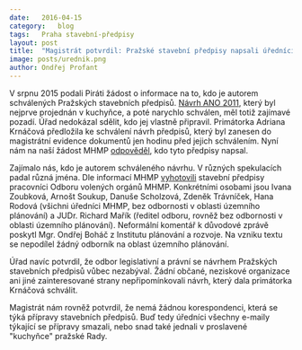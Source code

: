 ```yaml
---
date:	2016-04-15
category:	blog
tags:	Praha stavební-předpisy
layout:	post
title:	"Magistrát potvrdil: Pražské stavební předpisy napsali úředníci bez kvalifikace"
image: posts/urednik.png
author:	Ondřej Profant
---
```


V srpnu 2015 podali Piráti žádost o informace na to, kdo je autorem schválených Pražských stavebních předpisů. [Návrh ANO 2011](https://github.com/pirati-cz/KlubPraha/blob/master/spisy/2015/106-stavebni-predpisy-praha/8-poskytnuti-odpovedi/tisk-18847.pdf), který byl nejprve projednán v kuchyňce, a poté narychlo schválen, měl totiž zajímavé pozadí. Úřad nedokázal sdělit, kdo jej vlastně připravil. Primátorka Adriana Krnáčová předložila ke schválení návrh předpisů, který byl zanesen do magistrátní evidence dokumentů jen hodinu před jejich schválením. Nyní nám na naší žádost MHMP [odpověděl](https://github.com/pirati-cz/KlubPraha/blob/master/spisy/2015/106-stavebni-predpisy-praha/8-poskytnuti-odpovedi/odpoved.pdf), kdo tyto předpisy napsal. 

Zajímalo nás, kdo je autorem schváleného návrhu. V různých spekulacích padal různá jména. Dle informací MHMP [vyhotovili](https://github.com/pirati-cz/KlubPraha/blob/master/spisy/2015/106-stavebni-predpisy-praha/8-poskytnuti-odpovedi/historie-tvorby-dokumentu.pdf) stavební předpisy pracovníci Odboru volených orgánů MHMP. Konkrétními osobami jsou Ivana Zoubková, Arnošt Soukup, Danuše Scholzová, Zdeněk Trávníček, Hana Rodová (všichni úředníci MHMP, bez odbornosti v oblasti územního plánování) a JUDr. Richard Mařík (ředitel odboru, rovněž bez odbornosti v oblasti územního plánování). Neformální komentář k důvodové zprávě poskytl Mgr. Ondřej Boháč z Institutu plánování a rozvoje. Na vzniku textu se nepodílel žádný odborník na oblast územního plánování. 

Úřad navíc potvrdil, že odbor legislativní a právní se návrhem Pražských stavebních předpisů vůbec nezabýval. Žádní občané, neziskové organizace ani jiné zainteresované strany nepřipomínkovali návrh, který dala primátorka Krnáčová schválit. 

Magistrát nám rovněž potvrdil, že nemá žádnou korespondenci, která se týká přípravy stavebních předpisů. Buď tedy úředníci všechny e-maily týkající se přípravy smazali, nebo snad také jednali v proslavené "kuchyňce" pražské Rady. 
